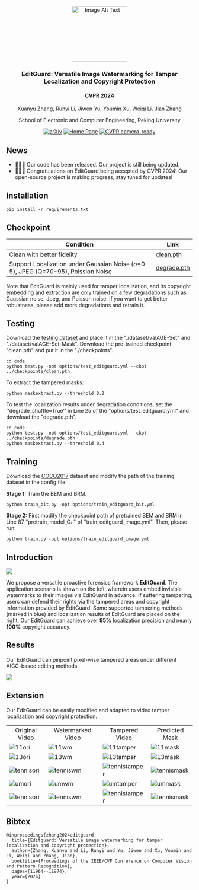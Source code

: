 <div align="center">
<img src="./asserts/Logo.png" alt="Image Alt Text" width="150" height="150">
<h3> EditGuard: Versatile Image Watermarking for Tamper Localization and Copyright Protection </h3>
<h4> CVPR 2024 </h4>
  
[Xuanyu Zhang](https://xuanyuzhang21.github.io/), [Runyi Li](https://villa.jianzhang.tech/people/runyi-li-%E6%9D%8E%E6%B6%A6%E4%B8%80/), [Jiwen Yu](https://vvictoryuki.github.io/website/), [Youmin Xu](https://zirconium2159.github.io/), [Weiqi Li](https://villa.jianzhang.tech/people/weiqi-li-%E6%9D%8E%E7%8E%AE%E7%90%A6/), [Jian Zhang](https://jianzhang.tech/)

School of Electronic and Computer Engineering, Peking University

[![arXiv](https://img.shields.io/badge/arXiv-<Paper>-<COLOR>.svg)](https://arxiv.org/pdf/2312.08883.pdf)
[![Home Page](https://img.shields.io/badge/Project_Page-<Website>-blue.svg)](https://xuanyuzhang21.github.io/project/editguard/)
[![CVPR camera-ready](https://img.shields.io/badge/Camera_Ready-<PDF>-red)](https://openaccess.thecvf.com/content/CVPR2024/papers/Zhang_EditGuard_Versatile_Image_Watermarking_for_Tamper_Localization_and_Copyright_Protection_CVPR_2024_paper.pdf)

</div>

## News
- 🎉🎉🎉 Our code has been released. Our project is still being updated.
- 🎉🎉🎉 Congratulations on EditGuard being accepted by CVPR 2024! Our open-source project is making progress, stay tuned for updates!

## Installation
```
pip install -r requirements.txt
```

## Checkpoint
| Condition | Link |
|------------|------------|
| Clean with better fidelity     | [clean.pth](https://drive.google.com/file/d/1w4e1gpdInAv7Lj_NQ7EGgmMuInyfUYgi/view?usp=sharing)|  
| Support Localization under Gaussian Noise ($\sigma$=0-5), JPEG (Q=70-95), Poission Noise |[degrade.pth](https://drive.google.com/file/d/1fAC2EIrMfPKuQa_DdYdxmUwLBbbsTJXC/view?usp=sharing)| 

Note that EditGuard is mainly used for tamper localization, and its copyright embedding and extraction are only trained on a few degradations such as Gaussian noise, Jpeg, and Poisson noise. If you want to get better robustness, please add more degradations and retrain it.

## Testing
Download the [testing dataset](https://drive.google.com/file/d/1s3HKFOzLokVplXV65Z6xcsBJ9qI91Qfv/view?usp=sharing) and place it in the "./dataset/valAGE-Set" and "./dataset/valAGE-Set-Mask". Download the pre-trained checkpoint "clean.pth" and put it in the "./checkpoints".
```
cd code
python test.py -opt options/test_editguard.yml --ckpt ../checkpoints/clean.pth
```
To extract the tampered masks:
```
python maskextract.py --threshold 0.2
```
To test the localization results under degradation conditions, set the ''degrade_shuffle=True'' in Line 25 of the "options/test_editguard.yml" and download the "degrade.pth".
```
cd code
python test.py -opt options/test_editguard.yml --ckpt ../checkpoints/degrade.pth
python maskextract.py --threshold 0.4
```

## Training
Download the [COCO2017](http://images.cocodataset.org/zips/train2017.zip) dataset and modify the path of the training dataset in the config file.

**Stage 1:** Train the BEM and BRM. 
```
python train_bit.py -opt options/train_editguard_bit.yml
```
**Stage 2:** First modify the checkpoint path of pretrained BEM and BRM in Line 87 "pretrain_model_G: " of "train_editguard_image.yml". Then, please run:
```
python train.py -opt options/train_editguard_image.yml
```

## Introduction

![](./asserts/intro.png)

We propose a versatile proactive forensics framework **EditGuard**. The application scenario is shown on the left, wherein users embed invisible watermarks to their images via EditGuard in advance. If suffering tampering, users can defend their rights via the tampered areas and copyright information provided by EditGuard. Some supported tampering methods (marked in blue) and localization results of EditGuard are placed on the right. Our EditGuard can achieve over **95\%** localization precision and nearly **100\%** copyright accuracy.

## Results

 Our EditGuard can pinpoint pixel-wise tampered areas under different AIGC-based editing methods.

![](./asserts/result.png)

## Extension

Our EditGuard can be easily modified and adapted to video tamper localization and copyright protection.

<table>
  <tr>
    <td colspan="1"><center>Original Video</center></td>
    <td colspan="1"><center>Watermarked Video</center></td>
    <td colspan="1"><center>Tampered Video</center></td>
    <td colspan="1"><center>Predicted Mask</center></td>
  </tr>
  <tr>
    <td><img src="asserts/gif/11.gif" alt="11ori"></td>
    <td><img src="asserts/gif/11_wm.gif" alt="11wm"></td>
    <td><img src="asserts/gif/11_tamper.gif" alt="11tamper"></td>
    <td><img src="asserts/gif/11_mask.gif" alt="11mask"></td>
  </tr>
  <tr>
    <td><img src="asserts/gif/13.gif" alt="13ori"></td>
    <td><img src="asserts/gif/13_wm.gif" alt="13wm"></td>
    <td><img src="asserts/gif/13_tamper.gif" alt="13tamper"></td>
    <td><img src="asserts/gif/13_mask.gif" alt="13mask"></td>
  </tr>
  <tr>
    <td><img src="asserts/gif/tennis.gif" alt="tennisori"></td>
    <td><img src="asserts/gif/tennis_wm.gif" alt="tenniswm"></td>
    <td><img src="asserts/gif/tennis_tamper.gif" alt="tennistamper"></td>
    <td><img src="asserts/gif/tennis_mask.gif" alt="tennismask"></td>
  </tr>
  <tr>
    <td><img src="asserts/gif/umbrella.gif" alt="umori"></td>
    <td><img src="asserts/gif/umbrella_wm.gif" alt="umwm"></td>
    <td><img src="asserts/gif/umbrella_tamper.gif" alt="umtamper"></td>
    <td><img src="asserts/gif/umbrella_mask.gif" alt="ummask"></td>
  </tr>
  <tr>
    <td><img src="asserts/gif/3.gif" alt="tennisori"></td>
    <td><img src="asserts/gif/3_wm.gif" alt="tenniswm"></td>
    <td><img src="asserts/gif/3_tamper.gif" alt="tennistamper"></td>
    <td><img src="asserts/gif/3_mask.gif" alt="tennismask"></td>
  </tr>
  

</table>

## Bibtex
```
@inproceedings{zhang2024editguard,
  title={Editguard: Versatile image watermarking for tamper localization and copyright protection},
  author={Zhang, Xuanyu and Li, Runyi and Yu, Jiwen and Xu, Youmin and Li, Weiqi and Zhang, Jian},
  booktitle={Proceedings of the IEEE/CVF Conference on Computer Vision and Pattern Recognition},
  pages={11964--11974},
  year={2024}
}
```
